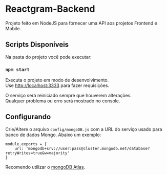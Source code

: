 # Reactgram-Backend

Projeto feito em NodeJS para fornecer uma API aos projetos Frontend e Mobile.

## Scripts Disponíveis

Na pasta do projeto você pode executar:

### `npm start`

Executa o projeto em modo de desenvolvimento.<br>
Use [http://localhost:3333](http://localhost:3333) para fazer requisições.

O serviço será reiniciado sempre que houverem alterações.<br>
Qualquer problema ou erro será mostrado no console.

## Configurando

Crie/Altere o arquivo `config/mongoDB.js` com a URL do serviço usado para banco de dados Mongo. Abaixo um exemplo: 

```
module.exports = {
	url: 'mongodb+srv://user:pass@cluster.mongodb.net/database?retryWrites=true&w=majority'
}
```

Recomendo utilizar o [mongoDB Atlas](https://www.mongodb.com/cloud/atlas).